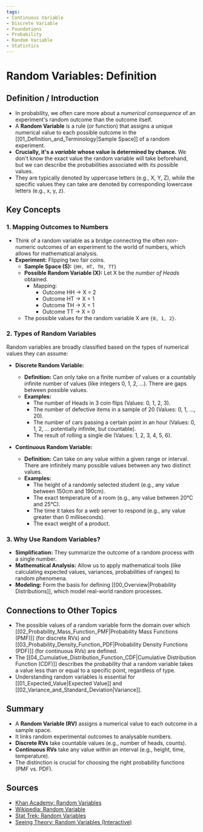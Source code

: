 ```yaml
---
tags:
- Continuous Variable
- Discrete Variable
- Foundations
- Probability
- Random Variable
- Statistics
---
```


# Random Variables: Definition

## Definition / Introduction
*   In probability, we often care more about a *numerical consequence* of an experiment's random outcome than the outcome itself.
*   A **Random Variable** is a rule (or function) that assigns a unique numerical value to each possible outcome in the [[01_Definition_and_Terminology|Sample Space]] of a random experiment.
*   **Crucially, it's a *variable* whose value is determined by chance.** We don't know the exact value the random variable will take beforehand, but we can describe the probabilities associated with its possible values.
*   They are typically denoted by uppercase letters (e.g., X, Y, Z), while the specific values they can take are denoted by corresponding lowercase letters (e.g., x, y, z).

## Key Concepts

### 1. Mapping Outcomes to Numbers
*   Think of a random variable as a bridge connecting the often non-numeric outcomes of an experiment to the world of numbers, which allows for mathematical analysis.
*   **Experiment:** Flipping two fair coins.
    *   **Sample Space (S):** `{HH, HT, TH, TT}`
    *   **Possible Random Variable (X):** Let X be the *number of Heads* obtained.
        *   Mapping:
            *   Outcome HH → X = 2
            *   Outcome HT → X = 1
            *   Outcome TH → X = 1
            *   Outcome TT → X = 0
    *   The possible values for the random variable X are `{0, 1, 2}`.

### 2. Types of Random Variables
Random variables are broadly classified based on the types of numerical values they can assume:

*   **Discrete Random Variable:**
    *   **Definition:** Can only take on a finite number of values or a countably infinite number of values (like integers 0, 1, 2, ...). There are gaps between possible values.
    *   **Examples:**
        *   The number of Heads in 3 coin flips (Values: 0, 1, 2, 3).
        *   The number of defective items in a sample of 20 (Values: 0, 1, ..., 20).
        *   The number of cars passing a certain point in an hour (Values: 0, 1, 2, ... potentially infinite, but countable).
        *   The result of rolling a single die (Values: 1, 2, 3, 4, 5, 6).

*   **Continuous Random Variable:**
    *   **Definition:** Can take on any value within a given range or interval. There are infinitely many possible values between any two distinct values.
    *   **Examples:**
        *   The height of a randomly selected student (e.g., any value between 150cm and 190cm).
        *   The exact temperature of a room (e.g., any value between 20°C and 25°C).
        *   The time it takes for a web server to respond (e.g., any value greater than 0 milliseconds).
        *   The exact weight of a product.

### 3. Why Use Random Variables?
*   **Simplification:** They summarize the outcome of a random process with a single number.
*   **Mathematical Analysis:** Allow us to apply mathematical tools (like calculating expected values, variances, probabilities of ranges) to random phenomena.
*   **Modeling:** Form the basis for defining [[00_Overview|Probability Distributions]], which model real-world random processes.

## Connections to Other Topics
*   The possible values of a random variable form the domain over which [[02_Probability_Mass_Function_PMF|Probability Mass Functions (PMF)]] (for discrete RVs) and [[03_Probability_Density_Function_PDF|Probability Density Functions (PDF)]] (for continuous RVs) are defined.
*   The [[04_Cumulative_Distribution_Function_CDF|Cumulative Distribution Function (CDF)]] describes the probability that a random variable takes a value less than or equal to a specific point, regardless of type.
*   Understanding random variables is essential for [[01_Expected_Value|Expected Value]] and [[02_Variance_and_Standard_Deviation|Variance]].

## Summary
*   A **Random Variable (RV)** assigns a numerical value to each outcome in a sample space.
*   It links random experimental outcomes to analysable numbers.
*   **Discrete RVs** take countable values (e.g., number of heads, counts).
*   **Continuous RVs** take any value within an interval (e.g., height, time, temperature).
*   The distinction is crucial for choosing the right probability functions (PMF vs. PDF).

## Sources
*   [Khan Academy: Random Variables](https://www.khanacademy.org/math/statistics-probability/random-variables-stats-library)
*   [Wikipedia: Random Variable](https://en.wikipedia.org/wiki/Random_variable)
*   [Stat Trek: Random Variables](https://stattrek.com/probability-distributions/random-variables)
*   [Seeing Theory: Random Variables (Interactive)](https://seeing-theory.brown.edu/basic-probability/index.html#section3)